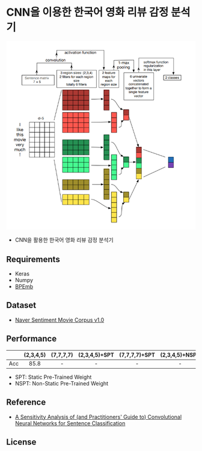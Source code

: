 # CNN을 이용한 한국어 영화 리뷰 감정 분석기
![ex screenshot](./img/model.png)
- CNN을 활용한 한국어 영화 리뷰 감정 분석기

## Requirements
- Keras
- Numpy
- [BPEmb](https://github.com/bheinzerling/bpemb)
  
## Dataset
- [Naver Sentiment Movie Corpus v1.0](https://github.com/e9t/nsmc)

## Performance
　|(2,3,4,5)|(7,7,7,7)|(2,3,4,5)+SPT|(7,7,7,7)+SPT|(2,3,4,5)+NSPT|(7,7,7,7)+NSPT|
|:---:|:---:|:---:|:---:|:---:|:---:|:---:|
|Acc|85.8|-|-|-|-|-|

- SPT: Static Pre-Trained Weight
- NSPT: Non-Static Pre-Trained Weight


    
## Reference
- [A Sensitivity Analysis of (and Practitioners' Guide to) Convolutional Neural Networks for Sentence Classification](https://arxiv.org/abs/1510.03820)

## License
